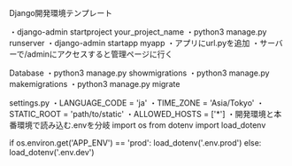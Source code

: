 Django開発環境テンプレート

・django-admin startproject your_project_name
・python3 manage.py runserver
・django-admin startapp myapp
・アプリにurl.pyを追加
・サーバーで/adminにアクセスすると管理ページに行く

Database
・python3 manage.py showmigrations
・python3 manage.py makemigrations
・python3 manage.py migrate

settings.py
・LANGUAGE_CODE = 'ja'
・TIME_ZONE = 'Asia/Tokyo'
・STATIC_ROOT = 'path/to/static'
・ALLOWED_HOSTS = ['*']
・開発環境と本番環境で読み込む.envを分岐
import os
from dotenv import load_dotenv

if os.environ.get('APP_ENV') == 'prod':
    load_dotenv('.env.prod')
else:
    load_dotenv('.env.dev')
